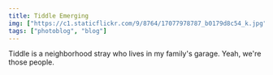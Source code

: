 ```yaml
---
title: Tiddle Emerging
img: ["https://c1.staticflickr.com/9/8764/17077978787_b0179d8c54_k.jpg"]
tags: ["photoblog", "blog"]
---
```


Tiddle is a neighborhood stray who lives in my family's garage. Yeah, we're those people.

